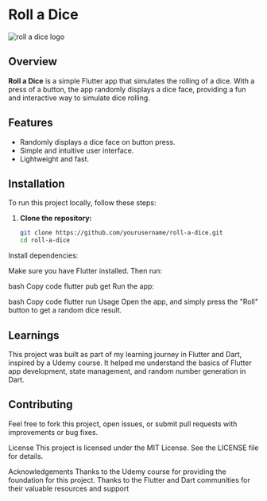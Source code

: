 # Roll a Dice
![roll a dice logo](https://github.com/SaurabhJadhav09/Roll-a-dice/assets/139687247/b7c9783e-915d-4f7a-b637-53fd7cc6ad09)

## Overview

**Roll a Dice** is a simple Flutter app that simulates the rolling of a dice. With a press of a button, the app randomly displays a dice face, providing a fun and interactive way to simulate dice rolling.


## Features

- Randomly displays a dice face on button press.
- Simple and intuitive user interface.
- Lightweight and fast.

## Installation

To run this project locally, follow these steps:

1. **Clone the repository:**

   ```bash
   git clone https://github.com/yourusername/roll-a-dice.git
   cd roll-a-dice
Install dependencies:

Make sure you have Flutter installed. Then run:

bash
Copy code
flutter pub get
Run the app:

bash
Copy code
flutter run
Usage
Open the app, and simply press the "Roll" button to get a random dice result.


## Learnings
This project was built as part of my learning journey in Flutter and Dart, inspired by a Udemy course. It helped me understand the basics of Flutter app development, state management, and random number generation in Dart.

## Contributing
Feel free to fork this project, open issues, or submit pull requests with improvements or bug fixes.

License
This project is licensed under the MIT License. See the LICENSE file for details.

Acknowledgements
Thanks to the Udemy course for providing the foundation for this project.
Thanks to the Flutter and Dart communities for their valuable resources and support
